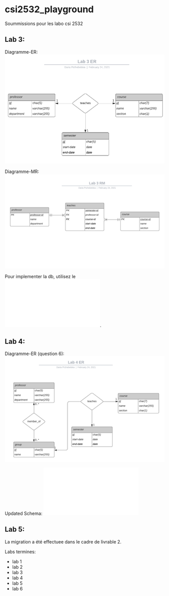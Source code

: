 # csi2532_playground

Soummissions pour les labo csi 2532

## Lab 3:

Diagramme-ER: ![ER](/assets/diagrams/lab3er.png)

Diagramme-MR: ![MR](/assets/diagrams/lab3mr.png)

Pour implementer la db, utilisez le ![schema](/db/lab3schema.sql).

## Lab 4:

Diagramme-ER (question 6): ![ER](/assets/diagrams/lab4er.png)

Updated Schema: ![schema](/db/lab4schema.sql)

## Lab 5:

La migration a été effectuee dans le cadre de livrable 2.

Labs termines:
- lab 1
- lab 2
- lab 3
- lab 4
- lab 5
- lab 6
